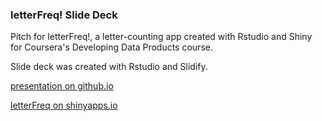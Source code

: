 ### letterFreq! Slide Deck

Pitch for letterFreq!, a letter-counting app created with Rstudio and Shiny for Coursera's Developing Data Products course.

Slide deck was created with Rstudio and Slidify.

[presentation on github.io](dbolotov.github.io/letterFreq_slide_deck/)

[letterFreq on shinyapps.io](dontpanic.shinyapps.io/letterFreq/)